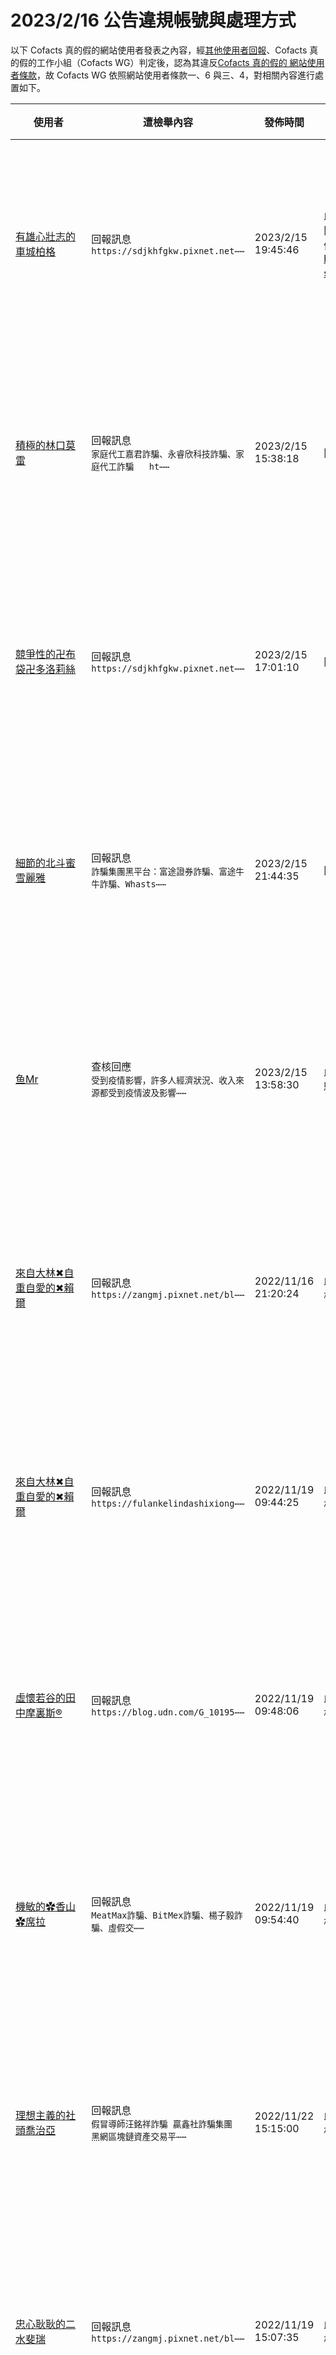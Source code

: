 2023/2/16 公告違規帳號與處理方式
=========

以下 Cofacts 真的假的網站使用者發表之內容，經[其他使用者回報](https://docs.google.com/spreadsheets/d/e/2PACX-1vRdcwXdC36xfgXfSMSk527Zbel9A-__vwRXkQ0NjkzSXoSPETCFc7sI7SoaAFdPCfskugtQL-Md8JgH/pubhtml?gid=438362561&single=true)、Cofacts 真的假的工作小組（Cofacts WG）判定後，認為其違反[Cofacts 真的假的 網站使用者條款](https://github.com/cofacts/rumors-site/blob/master/LEGAL.md)，故 Cofacts WG 依照網站使用者條款一、6 與三、4，對相關內容進行處置如下。

| 使用者 | 遭檢舉內容 | 發佈時間 | 違規樣態 | 處置 |
| ----- | -------- | ------- | ------- | --- |
| [有雄心壯志的車城柏格](https://cofacts.github.io/community-builder/#/editorworks?showAll=1&day=365&userId=j4S8C_PM1BJIZ1acF-VZZPmA9Zm8AZUZC7Va2k1uN5p8CK23k) | 回報訊息<br>`https://sdjkhfgkw.pixnet.net⋯⋯` | 2023/2/15 19:45:46 | 此帳號張貼盜文部落格內容，均在發文當天即轉發、內容均與詐騙有關、且無他人回報，應為廣告帳號試圖利用 Cofacts 進行 SEO，循往例（ https://github.com/cofacts/takedowns/blob/master/2023/0211-seo-spam.md ）刪除。 | 隱藏所有被檢舉人發表之內容 [^block] |
| [積極的林口莫雷](https://cofacts.github.io/community-builder/#/editorworks?showAll=1&day=365&userId=j4S8C_5u9HwKmAe9LDK2YUXdko8MM8nDZ8tDxDapk3SL6c7v8) | 回報訊息<br>`家庭代工嘉君詐騙、永睿欣科技詐騙、家庭代工詐騙   ht⋯⋯` | 2023/2/15 15:38:18 | 同上 | 隱藏所有被檢舉人發表之內容 [^block] |
| [競爭性的卍布袋卍多洛莉絲](https://cofacts.github.io/community-builder/#/editorworks?showAll=1&day=365&userId=j4S8C_JGLIU8alOxwxLYbodq0Hs8d1LM41ZIDQwIW_hANae7M) | 回報訊息<br>`https://sdjkhfgkw.pixnet.net⋯⋯` | 2023/2/15 17:01:10 | 同上 | 隱藏所有被檢舉人發表之內容 [^block] |
| [細節的北斗蜜雪麗雅](https://cofacts.github.io/community-builder/#/editorworks?showAll=1&day=365&userId=j4S8C_FRClxTktYQ8EJa0tt2riEn1I_lV4nrOQUgN11epyKQs) | 回報訊息<br>`詐騙集團黑平台：富途證券詐騙、富途牛牛詐騙、Whasts⋯⋯` | 2023/2/15 21:44:35 | 同上 | 隱藏所有被檢舉人發表之內容 [^block] |
| [鱼Mr](https://cofacts.github.io/community-builder/#/editorworks?showAll=1&day=365&userId=qPsqU4YBC7Q3lHuUgOrT) | 查核回應<br>`受到疫情影響，許多人經濟狀況、收入來源都受到疫情波及影響⋯⋯` | 2023/2/15 13:58:30 | 此帳號挑選被判定為二次詐騙廣告者的訊息回應、複製貼上，應是詐騙集團同夥。 | 隱藏所有被檢舉人發表之內容 [^block] |
| [來自大林✖自重自愛的✖賴爾](https://cofacts.github.io/community-builder/#/editorworks?showAll=1&day=365&userId=j4S8C_SBBgnxN8sfuC-coLHToDThOFRwqIeag02ujtTTmFd0M) | 回報訊息<br>`https://zangmj.pixnet.net/bl⋯⋯` | 2022/11/16 21:20:24 | 此帳號為二次詐騙業者，利用 Cofacts 吸引詐騙受害者點閱其部落格、將其導向至部落格留言處留下二次詐騙的 LINE 帳號。 | 隱藏所有被檢舉人發表之內容 [^block] |
| [來自大林✖自重自愛的✖賴爾](https://cofacts.github.io/community-builder/#/editorworks?showAll=1&day=365&userId=j4S8C_SBBgnxN8sfuC-coLHToDThOFRwqIeag02ujtTTmFd0M) | 回報訊息<br>`https://fulankelindashixiong⋯⋯` | 2022/11/19 09:44:25 | 此帳號為二次詐騙業者，利用 Cofacts 吸引詐騙受害者點閱其部落格、將其導向至部落格留言處留下二次詐騙的 LINE 帳號。 | 隱藏所有被檢舉人發表之內容 [^block] |
| [虛懷若谷的田中摩裏斯®](https://cofacts.github.io/community-builder/#/editorworks?showAll=1&day=365&userId=j4S8C_3KC9JdXaQCx7f-qEDZzgoah1EDmI4aggXDFMIBLTTko) | 回報訊息<br>`https://blog.udn.com/G_10195⋯⋯` | 2022/11/19 09:48:06 | 此帳號為二次詐騙業者，利用 Cofacts 吸引詐騙受害者點閱其部落格、將其導向至部落格留言處留下二次詐騙的 LINE 帳號。 | 隱藏所有被檢舉人發表之內容 [^block] |
| [機敏的✿香山✿席拉](https://cofacts.github.io/community-builder/#/editorworks?showAll=1&day=365&userId=j4S8C_XZ7XIjdA09IlhwfLLDZepNkR9ER5GDs8-T37EkK0fVw) | 回報訊息<br>`MeatMax詐騙、BitMex詐騙、楊子毅詐騙、虛假交⋯⋯` | 2022/11/19 09:54:40 | 此帳號為二次詐騙業者，利用 Cofacts 吸引詐騙受害者點閱其部落格、將其導向至部落格留言處留下二次詐騙的 LINE 帳號。 | 隱藏所有被檢舉人發表之內容 [^block] |
| [理想主義的社頭喬治亞](https://cofacts.github.io/community-builder/#/editorworks?showAll=1&day=365&userId=j4S8C_6tt57S3kb0fuXS9keRKJXE-uWsVaciwuNEtqaaS7jYk) | 回報訊息<br>`假冒導師汪銘祥詐騙 贏鑫社詐騙集團 黑網區塊鏈資產交易平⋯⋯` | 2022/11/22 15:15:00 | 此帳號為二次詐騙業者，利用 Cofacts 吸引詐騙受害者點閱其部落格、將其導向至部落格留言處留下二次詐騙的 LINE 帳號。 | 隱藏所有被檢舉人發表之內容 [^block] |
| [忠心耿耿的二水斐瑞](https://cofacts.github.io/community-builder/#/editorworks?showAll=1&day=365&userId=j4S8C_qHegZGCeNYa804ctYAfFQyPcAwVccSVstTbBWiFu5K8) | 回報訊息<br>`https://zangmj.pixnet.net/bl⋯⋯` | 2022/11/19 15:07:35 | 此帳號為二次詐騙業者，利用 Cofacts 吸引詐騙受害者點閱其部落格、將其導向至部落格留言處留下二次詐騙的 LINE 帳號。 | 隱藏所有被檢舉人發表之內容 [^block] |
| [忠心耿耿的二水斐瑞](https://cofacts.github.io/community-builder/#/editorworks?showAll=1&day=365&userId=j4S8C_qHegZGCeNYa804ctYAfFQyPcAwVccSVstTbBWiFu5K8) | 回報訊息<br>`https://sdjkhfgkw.pixnet.net⋯⋯` | 2022/12/13 20:57:02 | 此帳號為二次詐騙業者，利用 Cofacts 吸引詐騙受害者點閱其部落格、將其導向至部落格留言處留下二次詐騙的 LINE 帳號。 | 隱藏所有被檢舉人發表之內容 [^block] |
| [Viuda Negra-2021-pelicula-completa-online](https://cofacts.github.io/community-builder/#/editorworks?showAll=1&day=365&userId=a_tKXIYBC7Q3lHuUA_MK) | 查核回應<br>`https://rentry.co/v92ge` | 2023/2/17 06:15:22 | 此帳號僅有張貼特定網站之宣傳內容，應是廣告帳號。 | 隱藏所有被檢舉人發表之內容 [^block] |
| [發起者的吉安陸斯恩](https://cofacts.github.io/community-builder/#/editorworks?showAll=1&day=365&userId=j4S8C_BnLrOErqs7FzPFHsiF_v1Vv9NhPM-LbjxgHIL2WFcRU) | 回報訊息<br>`https://blog.udn.com/G_10195⋯⋯` | 2023/2/16 10:14:19 | 此帳號為二次詐騙業者，利用 Cofacts 吸引詐騙受害者點閱其部落格、將其導向至部落格留言處留下二次詐騙的 LINE 帳號。 | 隱藏所有被檢舉人發表之內容 [^block] |
| [勤奮的大里傑森](https://cofacts.github.io/community-builder/#/editorworks?showAll=1&day=365&userId=j4S8C_agB7lz2ue-oq3Pw2OCedp6PFsXfhumN4ZUvDRbBABr8) | 回報訊息<br>`https://matters.news/@77777/⋯⋯` | 2022/8/20 14:47:08 | 此帳號為二次詐騙業者，利用 Cofacts 吸引詐騙受害者點閱其部落格、將其導向至部落格留言處留下二次詐騙的 LINE 帳號。 | 隱藏所有被檢舉人發表之內容 [^block] |
| [興趣廣泛的烏來詹姆士](https://cofacts.github.io/community-builder/#/editorworks?showAll=1&day=365&userId=j4S8C_1ookz5laX86zSp7ayMX8x-XGS1nIer8dbqhFCjAYIVU) | 回報訊息<br>`https://fanzha365.pixnet.net⋯⋯` | 2022/9/13 15:49:39 | 此帳號為二次詐騙業者，利用 Cofacts 吸引詐騙受害者點閱其部落格、將其導向至部落格留言處留下二次詐騙的 LINE 帳號。 | 隱藏所有被檢舉人發表之內容 [^block] |
| [忠懇的關西康那理惟士®](https://cofacts.github.io/community-builder/#/editorworks?showAll=1&day=365&userId=j4S8C_xPIPcCmMWA4hpu0WSY2ggLNNNKWeS6LLXZFaUZ1ar6I) | 回報訊息<br>`ChackA詐騙、Coinchack詐騙、Coinche⋯⋯` | 2023/2/14 20:36:08 | 此帳號為二次詐騙業者，利用 Cofacts 吸引詐騙受害者點閱其部落格、將其導向至部落格留言處留下二次詐騙的 LINE 帳號。 | 隱藏所有被檢舉人發表之內容 [^block] |
| [tam chria](https://cofacts.github.io/community-builder/#/editorworks?showAll=1&day=365&userId=0Iom1YIBv5it-Cx_aVbs) | 網友補充<br>`我發現這個外匯網站評價網https://68trader⋯⋯` | 2022/8/25 21:20:13 | 此帳號僅有張貼過特定網站貼文，應為廣告帳號洗 SEO。 | 隱藏所有被檢舉人發表之內容 [^block] |
| [依雲](https://cofacts.github.io/community-builder/#/editorworks?showAll=1&day=365&userId=wIqDNIMBv5it-Cx_IrCK) | 網友補充<br>`本人與5月份親身經歷被QTC新時代詐騙的事情，事情剛發生⋯⋯` | 2022/9/13 09:43:12 | 此帳號到處張貼廣告內文吸引人加入特定 LINE ID 進行二次詐騙。 | 隱藏所有被檢舉人發表之內容 [^block] |
| [來自新豐✖內向的✖艾凡](https://cofacts.github.io/community-builder/#/editorworks?showAll=1&day=365&userId=j4S8C_u5Wh8nYe3pOo91fiypyX_dl2aXHAjFRW1nx-Sr1oUMs) | 回報訊息<br>`https://matters.news/@zhangm⋯⋯` | 2022/8/3 17:31:23 | 此帳號為二次詐騙業者，利用 Cofacts 吸引詐騙受害者點閱其部落格、將其導向至部落格留言處留下二次詐騙的 LINE 帳號。 | 隱藏所有被檢舉人發表之內容 [^block] |
| [董宇澤](https://cofacts.github.io/community-builder/#/editorworks?showAll=1&day=365&userId=91S2ZoIBZ4FY5vnATkoh) | 網友補充<br>`現在MT4，MT5，虛擬貨幣殺豬盤超多，大多都是通過一些⋯⋯` | 2022/8/4 10:36:47 | 此帳號到處張貼廣告內文吸引人加入特定 LINE ID 進行二次詐騙。 | 隱藏所有被檢舉人發表之內容 [^block] |
| [來自新豐✖內向的✖艾凡](https://cofacts.github.io/community-builder/#/editorworks?showAll=1&day=365&userId=j4S8C_u5Wh8nYe3pOo91fiypyX_dl2aXHAjFRW1nx-Sr1oUMs) | 回報訊息<br>`https://matters.news/@get402⋯⋯` | 2022/8/13 10:54:04 | 此帳號為二次詐騙業者，利用 Cofacts 吸引詐騙受害者點閱其部落格、將其導向至部落格留言處留下二次詐騙的 LINE 帳號。 | 隱藏所有被檢舉人發表之內容 [^block] |
| [來自新豐✖內向的✖艾凡](https://cofacts.github.io/community-builder/#/editorworks?showAll=1&day=365&userId=j4S8C_u5Wh8nYe3pOo91fiypyX_dl2aXHAjFRW1nx-Sr1oUMs) | 回報訊息<br>`https://matters.news/@chenzh⋯⋯` | 2022/8/16 21:22:50 | 此帳號為二次詐騙業者，利用 Cofacts 吸引詐騙受害者點閱其部落格、將其導向至部落格留言處留下二次詐騙的 LINE 帳號。 | 隱藏所有被檢舉人發表之內容 [^block] |
| [耿直的宜蘭萊安♡](https://cofacts.github.io/community-builder/#/editorworks?showAll=1&day=365&userId=j4S8C_gxdeFpEchlvIiwpKpNFum6kbLPYYlqzchuH50_8gBHw) | 回報訊息<br>`Bankcex詐騙黑網平台、假冒導師蔣鴻博詐騙、王明誠、⋯⋯` | 2022/12/1 16:42:39 | 此帳號張貼盜文部落格內容，均在發文當天即轉發、內容均與詐騙有關、且無他人回報，應為廣告帳號試圖利用 Cofacts 進行 SEO，循往例（ https://github.com/cofacts/takedowns/blob/master/2023/0211-seo-spam.md ）刪除。 | 隱藏所有被檢舉人發表之內容 [^block] |
| [音樂性的造橋亞爾維斯](https://cofacts.github.io/community-builder/#/editorworks?showAll=1&day=365&userId=j4S8C_A9OFt8IVIiG8SsW18mTDV2nyN8iE6KFNb4UrUwQA75U) | 回報訊息<br>`假冒團隊蔣明誠詐騙、王宏文詐騙、許博文詐騙、陳志明詐騙、⋯⋯` | 2022/12/7 18:13:44 | 此帳號張貼盜文部落格內容，均在發文當天即轉發、內容均與詐騙有關、且無他人回報，應為廣告帳號試圖利用 Cofacts 進行 SEO，循往例（ https://github.com/cofacts/takedowns/blob/master/2023/0211-seo-spam.md ）刪除。 | 隱藏所有被檢舉人發表之內容 [^block] |
| [勇敢的後壁希拉蕊](https://cofacts.github.io/community-builder/#/editorworks?showAll=1&day=365&userId=j4S8C_01Mi6EjZnRXeShff46JbegBVTJXL7jEf5DK_L6_1rGI) | 回報訊息<br>`吳全峰詐騙、姵璇詐騙、高建宏詐騙、雅麗詐騙、長宏金融詐騙⋯⋯` | 2023/2/22 21:11:16 | 此帳號為二次詐騙業者，利用 Cofacts 吸引詐騙受害者點閱其部落格、將其導向至部落格留言處留下二次詐騙的 LINE 帳號。 | 隱藏所有被檢舉人發表之內容 [^block] |
| [耿直的枋寮奧瑪](https://cofacts.github.io/community-builder/#/editorworks?showAll=1&day=365&userId=j4S8C_g5pJIJzc-6FATt1cba3e3l3VfJ4VMJpM-Gbe9aUlWP0) | 回報訊息<br>`https://matters.news/@Hamlet⋯⋯` | 2022/8/22 10:30:17 | 此帳號為二次詐騙業者，利用 Cofacts 吸引詐騙受害者點閱其部落格、將其導向至部落格留言處留下二次詐騙的 LINE 帳號。 | 隱藏所有被檢舉人發表之內容 [^block] |
| [細節的二林畢夏普](https://cofacts.github.io/community-builder/#/editorworks?showAll=1&day=365&userId=j4S8C_rap6F3RDqrkZlvlIzlGMtRN-gSesILAtuRK-AH61z2M) | 回報訊息<br>`https://matters.news/@dengzi⋯⋯` | 2022/8/24 21:19:22 | 此帳號為二次詐騙業者，利用 Cofacts 吸引詐騙受害者點閱其部落格、將其導向至部落格留言處留下二次詐騙的 LINE 帳號。 | 隱藏所有被檢舉人發表之內容 [^block] |
| [快樂的林內瑪德琳](https://cofacts.github.io/community-builder/#/editorworks?showAll=1&day=365&userId=j4S8C_J2p1Uq_vY9f7KyYgkq_NpdEIR9tqzEvlmYSszdI1M7g) | 回報訊息<br>`金一詐騙，655666詐騙 ， 張文詐騙 https:/⋯⋯` | 2023/2/10 20:29:47 | 此帳號為二次詐騙業者，利用 Cofacts 吸引詐騙受害者點閱其部落格、將其導向至部落格留言處留下二次詐騙的 LINE 帳號。 | 隱藏所有被檢舉人發表之內容 [^block] |
| [Oo幽默的福興凱薩琳oO](https://cofacts.github.io/community-builder/#/editorworks?showAll=1&day=365&userId=j4S8C_EbOyJBpSBRba0HTTBQEYDQHQuR1xrGCODqlMI862oWw) | 回報訊息<br>`「蔣明誠防騙指南」網購詐騙越來越多？常見的詐騙手法與處理⋯⋯` | 2022/12/6 11:08:09 | 此帳號張貼盜文部落格內容，均在同一日發送、內容均與詐騙有關、且無他人回報，應為廣告帳號試圖利用 Cofacts 進行 SEO，循往例（ https://github.com/cofacts/takedowns/blob/master/2023/0211-seo-spam.md ）刪除。 | 隱藏所有被檢舉人發表之內容 [^block] |
| [乂善於社交的里港尼克勒斯乂](https://cofacts.github.io/community-builder/#/editorworks?showAll=1&day=365&userId=j4S8C_ijDJH76_wqYocKTCS0IyWxNhno1MnnN724N9STcKVNo) | 回報訊息<br>`蔣明誠防騙手則    https://www.popo.⋯⋯` | 2022/12/12 09:49:44 | 此帳號張貼盜用新聞與公開部落格內容，插入特定人士名稱，內容均與詐騙有關、且無他人回報，應為廣告帳號試圖利用 Cofacts 進行 SEO，循往例（ https://github.com/cofacts/takedowns/blob/master/2023/0211-seo-spam.md ）刪除。 | 隱藏所有被檢舉人發表之內容 [^block] |
| [乂善於社交的里港尼克勒斯乂](https://cofacts.github.io/community-builder/#/editorworks?showAll=1&day=365&userId=j4S8C_ijDJH76_wqYocKTCS0IyWxNhno1MnnN724N9STcKVNo) | 回報訊息<br>`黃善誠防騙手則    https://www.popo.⋯⋯` | 2022/12/12 10:34:12 | 此帳號張貼盜用新聞與公開部落格內容，插入特定人士名稱，內容均與詐騙有關、且無他人回報，應為廣告帳號試圖利用 Cofacts 進行 SEO，循往例（ https://github.com/cofacts/takedowns/blob/master/2023/0211-seo-spam.md ）刪除。 | 隱藏所有被檢舉人發表之內容 [^block] |
| [昌平王](https://cofacts.github.io/community-builder/#/editorworks?showAll=1&day=365&userId=V_yKgoYBC7Q3lHuUfRiN) | 網友補充<br>`DWS投信詐騙、DWS詐騙，遇見一定要小心https:/⋯⋯` | 2023/2/24 17:01:59 | 此帳號為二次詐騙業者，利用 Cofacts 吸引詐騙受害者點閱其部落格、將其導向至部落格留言處留下二次詐騙的 LINE 帳號。 | 隱藏所有被檢舉人發表之內容 [^block] |
| [vierilta](https://cofacts.github.io/community-builder/#/editorworks?showAll=1&day=365&userId=lvwbkYYBC7Q3lHuUuyQj) | 查核回應<br>`dewapoker dan poker dewa mer⋯⋯` | 2023/2/27 12:25:06 | 此帳號僅有張貼特定網站之宣傳內容，應是廣告帳號。 | 隱藏所有被檢舉人發表之內容 [^block] |
| [Sembarangan dewe](https://cofacts.github.io/community-builder/#/editorworks?showAll=1&day=365&userId=APoj0YQBC7Q3lHuUHYQP) | 網友補充<br>`Dewapoker adalah website gam⋯⋯` | 2023/2/27 16:12:53 | 此帳號僅有張貼特定網站之宣傳內容，應是廣告帳號。 | 隱藏所有被檢舉人發表之內容 [^block] |
| [noltsreacrelt esahlontsrea](https://cofacts.github.io/community-builder/#/editorworks?showAll=1&day=365&userId=xfw4ooYBC7Q3lHuU8DSD) | 網友補充<br>`🌈小桃高檔外送LINE:hzs556 TG選妹頻道：h⋯⋯` | 2023/3/2 20:11:21 | 此帳號僅有張貼過外送茶廣告，應為廣告帳號。 | 隱藏所有被檢舉人發表之內容 [^block] |
| [noltsreacrelt esahlontsrea](https://cofacts.github.io/community-builder/#/editorworks?showAll=1&day=365&userId=xfw4ooYBC7Q3lHuU8DSD) | 網友補充<br>`🎊小桃茶坊 LINE: hzs556 🎈TG htt⋯⋯` | 2023/3/2 22:59:19 | 此帳號僅有張貼過外送茶廣告，應為廣告帳號。 | 隱藏所有被檢舉人發表之內容 [^block] |
| [noltsreacrelt esahlontsrea](https://cofacts.github.io/community-builder/#/editorworks?showAll=1&day=365&userId=xfw4ooYBC7Q3lHuU8DSD) | 網友補充<br>`🌈小桃家外送有:各種優質高檔妹妹任你挑選＋LINE:h⋯⋯` | 2023/3/2 23:13:44 | 此帳號僅有張貼過外送茶廣告，應為廣告帳號。 | 隱藏所有被檢舉人發表之內容 [^block] |
| [noltsreacrelt esahlontsrea](https://cofacts.github.io/community-builder/#/editorworks?showAll=1&day=365&userId=xfw4ooYBC7Q3lHuU8DSD) | 網友補充<br>`🌈桃花塢高檔外送茶【主打/優質/良心價格/優惠多/便宜⋯⋯` | 2023/3/2 23:17:10 | 此帳號僅有張貼過外送茶廣告，應為廣告帳號。 | 隱藏所有被檢舉人發表之內容 [^block] |
| [noltsreacrelt esahlontsrea](https://cofacts.github.io/community-builder/#/editorworks?showAll=1&day=365&userId=xfw4ooYBC7Q3lHuU8DSD) | 網友補充<br>`🌈桃花塢高檔外送茶【主打/優質/良心價格/優惠多/便宜⋯⋯` | 2023/3/3 24:36:31 | 此帳號僅有張貼過外送茶廣告，應為廣告帳號。 | 隱藏所有被檢舉人發表之內容 [^block] |
| [張珉晉](https://cofacts.github.io/community-builder/#/editorworks?showAll=1&day=365&userId=vvqkqYQBC7Q3lHuUJF7N) | 網友補充<br>`我是被一個網友拉到一個叫聚散聯盟群，在群裡一老師的指導下⋯⋯` | 2023/2/28 16:05:00 | 此帳號到處張貼廣告內文吸引人加入特定 LINE ID 進行二次詐騙。 | 隱藏所有被檢舉人發表之內容 [^block] |
| [刘欢](https://cofacts.github.io/community-builder/#/editorworks?showAll=1&day=365&userId=Sfx8wYYBC7Q3lHuUUVIa) | 網友補充<br>`我也是被這個詐騙的，我今天上午拿到的錢，等了有差不多一個⋯⋯` | 2023/3/8 21:58:45 | 此帳號到處張貼廣告內文吸引人加入特定 LINE ID 進行二次詐騙。 | 隱藏所有被檢舉人發表之內容 [^block] |
| [刘欢](https://cofacts.github.io/community-builder/#/editorworks?showAll=1&day=365&userId=Sfx8wYYBC7Q3lHuUUVIa) | 查核回應<br>`是詐騙，我也是被這個詐騙的，我今天上午拿到的錢，等了有差⋯⋯` | 2023/3/8 22:50:04 | 此帳號到處張貼廣告內文吸引人加入特定 LINE ID 進行二次詐騙。 | 隱藏所有被檢舉人發表之內容 [^block] |
| [富利隆](https://cofacts.github.io/community-builder/#/editorworks?showAll=1&day=365&userId=dvyey4YBC7Q3lHuUPFtA) | 網友補充<br>`遇見詐騙不知道如何處理，可以聯繫免費法律案件處理志工賴 ⋯⋯` | 2023/3/10 21:03:41 | 此帳號到處張貼廣告內文吸引人加入特定 LINE ID 進行二次詐騙。 | 隱藏所有被檢舉人發表之內容 [^block] |
| [蔡培慧](https://cofacts.github.io/community-builder/#/editorworks?showAll=1&day=365&userId=efyfy4YBC7Q3lHuUq1ub) | 網友補充<br>`我有投入300萬一直無法領取，昨天聯繫反詐志工幫忙我處理⋯⋯` | 2023/3/10 21:06:15 | 此帳號到處張貼廣告內文吸引人加入特定 LINE ID 進行二次詐騙。 | 隱藏所有被檢舉人發表之內容 [^block] |
| [蔡國慶](https://cofacts.github.io/community-builder/#/editorworks?showAll=1&day=365&userId=a_yXyoYBC7Q3lHuUrlrz) | 網友補充<br>`這個是假投資平台我入金600萬一直不出金，後來找反詐一共⋯⋯` | 2023/3/10 21:52:59 | 此帳號到處張貼廣告內文吸引人加入特定 LINE ID 進行二次詐騙。 | 隱藏所有被檢舉人發表之內容 [^block] |
| [廖至诚](https://cofacts.github.io/community-builder/#/editorworks?showAll=1&day=365&userId=Mvwp3oYBC7Q3lHuUhWu4) | 網友補充<br>`1月人士一個女生聊的比較來，自己也感覺不錯，後來和她一起⋯⋯` | 2023/3/14 11:31:26 | 此帳號到處張貼廣告內文吸引人加入特定 LINE ID 進行二次詐騙。 | 隱藏所有被檢舉人發表之內容 [^block] |

（日後遇類似狀況，會增補於上表）

[^block]: 
    經 Cofacts WG 研判，此使用者近期之所有內容均違反使用者條款（例如不斷進行廣告行為），故循[前例](https://github.com/cofacts/takedowns/blob/master/2021/1125-2nd-spam.md)，針對被檢舉人進行下面處置：
    1. 於資料庫中註記此使用者為被封鎖的使用者，檢附此公告的連結。
    2. 隱藏此使用者的所有「回應」、「補充」、與「評價」。
    3. 透過被檢舉人登入過的瀏覽器，仍可在網站上看到自己的回應、補充與評價。
